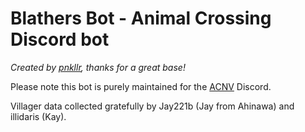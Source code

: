 # Blathers Bot - Animal Crossing Discord bot
_Created by [pnkllr](https://github.com/pnkllr/Blathers/), thanks for a great base!_

Please note this bot is purely maintained for the [ACNV](https://discord.gg/acnv) Discord. 

Villager data collected gratefully by Jay221b (Jay from Ahinawa) and illidaris (Kay). 

